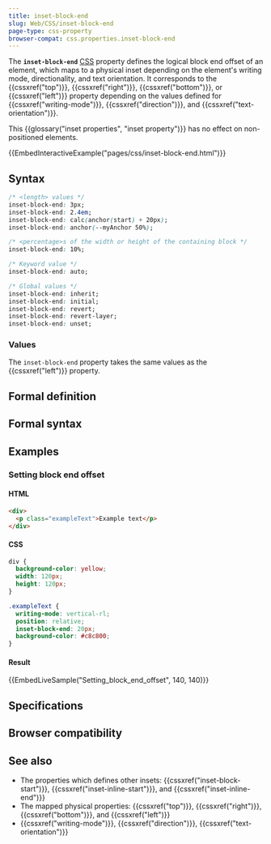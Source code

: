 ```yaml
---
title: inset-block-end
slug: Web/CSS/inset-block-end
page-type: css-property
browser-compat: css.properties.inset-block-end
---
```




The **`inset-block-end`** [CSS](/Web/CSS) property defines the logical block end offset of an element, which maps to a physical inset depending on the element's writing mode, directionality, and text orientation. It corresponds to the {{cssxref("top")}}, {{cssxref("right")}}, {{cssxref("bottom")}}, or {{cssxref("left")}} property depending on the values defined for {{cssxref("writing-mode")}}, {{cssxref("direction")}}, and {{cssxref("text-orientation")}}.

This {{glossary("inset properties", "inset property")}} has no effect on non-positioned elements.

{{EmbedInteractiveExample("pages/css/inset-block-end.html")}}

## Syntax

```css
/* <length> values */
inset-block-end: 3px;
inset-block-end: 2.4em;
inset-block-end: calc(anchor(start) + 20px);
inset-block-end: anchor(--myAnchor 50%);

/* <percentage>s of the width or height of the containing block */
inset-block-end: 10%;

/* Keyword value */
inset-block-end: auto;

/* Global values */
inset-block-end: inherit;
inset-block-end: initial;
inset-block-end: revert;
inset-block-end: revert-layer;
inset-block-end: unset;
```

### Values

The `inset-block-end` property takes the same values as the {{cssxref("left")}} property.

## Formal definition



## Formal syntax



## Examples

### Setting block end offset

#### HTML

```html
<div>
  <p class="exampleText">Example text</p>
</div>
```

#### CSS

```css
div {
  background-color: yellow;
  width: 120px;
  height: 120px;
}

.exampleText {
  writing-mode: vertical-rl;
  position: relative;
  inset-block-end: 20px;
  background-color: #c8c800;
}
```

#### Result

{{EmbedLiveSample("Setting_block_end_offset", 140, 140)}}

## Specifications



## Browser compatibility



## See also

- The properties which defines other insets: {{cssxref("inset-block-start")}}, {{cssxref("inset-inline-start")}}, and {{cssxref("inset-inline-end")}}
- The mapped physical properties: {{cssxref("top")}}, {{cssxref("right")}}, {{cssxref("bottom")}}, and {{cssxref("left")}}
- {{cssxref("writing-mode")}}, {{cssxref("direction")}}, {{cssxref("text-orientation")}}
